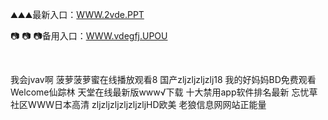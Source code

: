 <p>
	⛰⛰⛰最新入口：<a href="http://www.baidu.com/link?url=6MA2SWnO3Raqke39an_0PUxosM6ZrUGzi1BN9tNnlPW&wd">WWW.2vde.PPT</a> 
	<p>
		📷
📷
📷备用入口：<a href="http://www.baidu.com/link?url=6MA2SWnO3Raqke39an_0PUxosM6ZrUGzi1BN9tNnlPW&wd">WWW.vdegfj.UPOU</a> 
	</p>
	<p>
		<br />
	</p>
	<p>
		我会jvav啊
菠萝菠萝蜜在线播放观看8
国产zljzljzljzlj18
我的好妈妈BD免费观看
Welcome仙踪林
天堂在线最新版www√下载
十大禁用app软件排名最新
忘忧草社区WWW日本高清
zljzljzljzljzljzljHD欧美
老狼信息网网站正能量
	</p>
